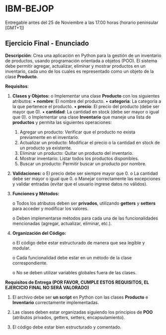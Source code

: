 # IBM-BEJOP

Entregable antes del 25 de Noviembre a las 17.00 horas (horario peninsular [GMT+1])

## Ejercicio Final - Enunciado  


**Descripción**: Crea una aplicación en Python para la gestión de un inventario de productos,  usando  programación  orientada  a  objetos  (POO).  El  sistema  debe  permitir agregar, actualizar, eliminar y mostrar productos en un inventario, cada uno  de los cuales es representado como un objeto de la clase **Producto**. 

**Requisitos**: 

1. **Clases y Objetos:** 
    o Implementar una clase **Producto** con los siguientes atributos: 
        ▪ **nombre**: El nombre del producto. 
        ▪ **categoria**: La categoría a la que pertenece el producto. 
        ▪ **precio**: El precio del producto (debe ser mayor que 0). 
        ▪ **cantidad**: La cantidad en stock (debe ser mayor o igual que 0). o Implementar  una  clase  **Inventario**  que  maneje  una lista de **productos** y permita las siguientes operaciones: 

   1. Agregar un producto: Verificar que el producto no exista previamente en el inventario. 
   2. Actualizar un producto: Modificar el precio o la cantidad en stock de un producto ya existente. 
   3. Eliminar un producto: Quitar un producto del inventario. 
   4. Mostrar inventario: Listar todos los productos disponibles. 
   5. Buscar un producto: Permitir buscar un producto por nombre. 

2. **Validaciones:**
    o El precio debe ser siempre mayor que 0. 
    o La cantidad debe ser mayor o igual que 0. 
    o Manejar correctamente las excepciones y validar entradas (evitar que el usuario ingrese datos no válidos). 

3. **Funciones y Métodos:**

    o Todos los atributos deben ser **privados**, utilizando **getters** y **setters** para acceder y modificar los valores. 
    
    o Deben implementarse métodos para cada una de las  funcionalidades mencionadas (agregar, actualizar, eliminar, etc.). 
 
4. **Organización del Código:**
    
    o El código debe estar estructurado de manera que sea legible y modular. 
    
    o Cada funcionalidad debe estar en un método de la clase correspondiente. 
    
    o No se deben utilizar variables globales fuera de las clases. 
 
**Requisitos de Entrega (POR FAVOR, CUMPLE ESTOS REQUISITOS, EL EJERCICIO FINAL NO SERÁ VALORADO)**

1. El archivo debe ser **un script** en Python con las clases **Producto** e **Inventario** correctamente implementadas. 
   
2. Las clases deben estar organizadas siguiendo los principios de **POO** (atributos privados, getters, setters, encapsulamiento). 

3. El código debe estar bien estructurado y comentado. 